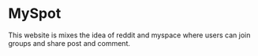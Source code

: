 # MySpot

This website is mixes the idea of reddit and myspace where users can join groups and share post and comment.
